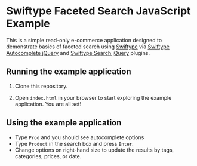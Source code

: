 # Swiftype Faceted Search JavaScript Example

This is a simple read-only e-commerce application designed to demonstrate basics of faceted search using [Swiftype](https://swiftype.com) via [Swiftype Autocomplete jQuery](https://github.com/swiftype/swiftype-autocomplete-jquery) and [Swiftype Search jQuery](https://github.com/swiftype/swiftype-search-jquery) plugins.

## Running the example application

1. Clone this repository.

2. Open `index.html` in your browser to start exploring the example application. You are all set!

## Using the example application

- Type `Prod` and you should see autocomplete options
- Type `Product` in the search box and press `Enter`.
- Change options on right-hand size to update the results by tags, categories, prices, or date.

